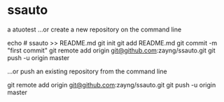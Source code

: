 # ssauto
a atuotest
…or create a new repository on the command line

echo # ssauto >> README.md
git init
git add README.md
git commit -m "first commit"
git remote add origin git@github.com:zayng/ssauto.git
git push -u origin master

…or push an existing repository from the command line

git remote add origin git@github.com:zayng/ssauto.git
git push -u origin master

